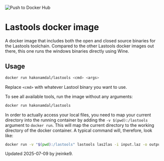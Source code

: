 ![Push to Docker Hub](https://github.com/hawkaa/docker-lastools/workflows/Push%20to%20Docker%20Hub/badge.svg)

# Lastools docker image

A docker image that includes both the open and closed source binaries for the
Lastools toolchain. Compared to the other Lastools docker images out there, this
one runs the windows binaries directly using Wine.

## Usage

```bash
docker run hakonamdal/lastools <cmd> <args>
```

Replace `<cmd>` with whatever Lastool binary you want to use.

To see all available tools, run the image without any arguments:

```bash
docker run hakonamdal/lastools
```

In order to actually access your local files, you need to map your current
directory into the running container by adding the `-v $(pwd):/lastools` argument
to `docker run`. This will map the current directory to the working directory
of the docker container. A typical command will, therefore, look like:

```bash
docker run -v "$(pwd):/lastools" lastools las2las -i input.laz -o output.las
```
Updated 2025-07-09 by jreinke9.
